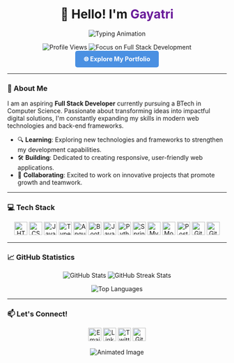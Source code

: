 <h1 align="center">👋 Hello! I'm <span style="color:#6A1B9A;">Gayatri</span></h1>

<p align="center">
  <img src="https://readme-typing-svg.herokuapp.com?font=Fira+Code&weight=600&size=28&pause=1000&color=6A1B9A&center=true&vCenter=true&width=650&height=70&lines=Full+Stack+Developer;Tech+Enthusiast;CSE+Student;Prompt+Engineer" alt="Typing Animation" />
</p>

<p align="center">
  <img src="https://komarev.com/ghpvc/?username=gayatripisya&label=Profile%20Views&color=6A1B9A&style=flat-square" alt="Profile Views">
  <img src="https://img.shields.io/badge/Focus-Full%20Stack%20Development-blueviolet?style=flat-square" alt="Focus on Full Stack Development">
  <a href="https://gayatripisya.vercel.app/" style="display: inline-block; background-color: #4A90E2; color: white; padding: 10px 20px; border-radius: 5px; text-decoration: none; font-weight: bold;">🌐 Explore My Portfolio</a>
</p>

---

### 🌟 About Me
I am an aspiring **Full Stack Developer** currently pursuing a BTech in Computer Science. Passionate about transforming ideas into impactful digital solutions, I'm constantly expanding my skills in modern web technologies and back-end frameworks.

- 🔍 **Learning**: Exploring new technologies and frameworks to strengthen my development capabilities.
- 🛠️ **Building**: Dedicated to creating responsive, user-friendly web applications.
- 🌱 **Collaborating**: Excited to work on innovative projects that promote growth and teamwork.

---

### 💻 Tech Stack
<p align="center">
  <img src="https://img.shields.io/badge/HTML5-E34F26?style=flat-square&logo=html5&logoColor=white" alt="HTML5" height="30"/>
  <img src="https://img.shields.io/badge/CSS3-1572B6?style=flat-square&logo=css3&logoColor=white" alt="CSS3" height="30"/>
  <img src="https://img.shields.io/badge/JavaScript-F7DF1E?style=flat-square&logo=javascript&logoColor=black" alt="JavaScript" height="30"/>
  <img src="https://img.shields.io/badge/TypeScript-007ACC?style=flat-square&logo=typescript&logoColor=white" alt="TypeScript" height="30"/>
  <img src="https://img.shields.io/badge/Angular-DD0031?style=flat-square&logo=angular&logoColor=white" alt="Angular" height="30"/>
  <img src="https://img.shields.io/badge/Bootstrap-563D7C?style=flat-square&logo=bootstrap&logoColor=white" alt="Bootstrap" height="30"/>
  <img src="https://img.shields.io/badge/Java-007396?style=flat-square&logo=java&logoColor=white" alt="Java" height="30"/>
  <img src="https://img.shields.io/badge/Python-3776AB?style=flat-square&logo=python&logoColor=white" alt="Python" height="30"/>
  <img src="https://img.shields.io/badge/Spring%20Boot-6DB33F?style=flat-square&logo=spring&logoColor=white" alt="Spring Boot" height="30"/>
  <img src="https://img.shields.io/badge/MySQL-4479A1?style=flat-square&logo=mysql&logoColor=white" alt="MySQL" height="30"/>
  <img src="https://img.shields.io/badge/MongoDB-47A248?style=flat-square&logo=mongodb&logoColor=white" alt="MongoDB" height="30"/>
  <img src="https://img.shields.io/badge/Postman-FF6C37?style=flat-square&logo=postman&logoColor=white" alt="Postman" height="30"/>
  <img src="https://img.shields.io/badge/Git-F05032?style=flat-square&logo=git&logoColor=white" alt="Git" height="30"/>
  <img src="https://img.shields.io/badge/GitHub-181717?style=flat-square&logo=github&logoColor=white" alt="GitHub" height="30"/>
</p>

---

### 📈 GitHub Statistics
<div align="center">
  <img src="https://github-readme-stats.vercel.app/api?username=gayatripisya&show_icons=true&theme=radical&hide_border=true" alt="GitHub Stats" />
  <img src="https://github-readme-streak-stats.herokuapp.com/?user=gayatripisya&theme=radical&hide_border=true" alt="GitHub Streak Stats" />
</div>

<p align="center">
  <img src="https://github-readme-stats.vercel.app/api/top-langs/?username=gayatripisya&layout=compact&theme=radical&hide_border=true" alt="Top Languages" />
</p>

---

### 📫 Let's Connect!
<p align="center">
  <a href="mailto:gayatripisya@gmail.com"><img src="https://img.shields.io/badge/Gmail-D14836?style=flat-square&logo=gmail&logoColor=white" alt="Email" height="30" /></a>
  <a href="https://www.linkedin.com/in/gayatri-pisya/"><img src="https://img.shields.io/badge/LinkedIn-0A66C2?style=flat-square&logo=linkedin&logoColor=white" alt="LinkedIn" height="30" /></a>
  <a href="https://x.com/Gayatri_pisya"><img src="https://img.shields.io/badge/Twitter-1DA1F2?style=flat-square&logo=twitter&logoColor=white" alt="Twitter" height="30" /></a>
  <a href="https://github.com/gayatripisya"><img src="https://img.shields.io/badge/GitHub-181717?style=flat-square&logo=github&logoColor=white" alt="GitHub" height="30" /></a>
</p>

<p align="center">
  <img src="https://media.giphy.com/media/paTz7UZbPfTZFRYnnB/giphy.gif" alt="Animated Image" />
</p>
